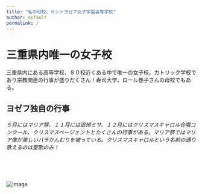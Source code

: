 ```yaml
---
title: "私の母校、セントヨゼフ女子学園高等学校"
author: default
permalink: /
---
```


# 三重県内唯一の女子校

三重県内にある高等学校、８０校近くある中で唯一の女子校。カトリック学校であり宗教関連の行事が盛りだくさん！寿司大学、ロール巻子さんの母校でもある。


## ヨゼフ独自の行事

###### ５月にはマリア祭、１１月には追悼ミサ、１２月にはクリスマスキャロル合唱コンクール、クリスマスページェントとたくさんの行事がある。マリア祭ではマリア像が美しいバラかんむりを被っている。クリスマスキャロルという名前の通り歌えるのは聖歌のみ！




## 
　　
---



![image](/220422_GitHubPages/assets/images/logo-150.png)
